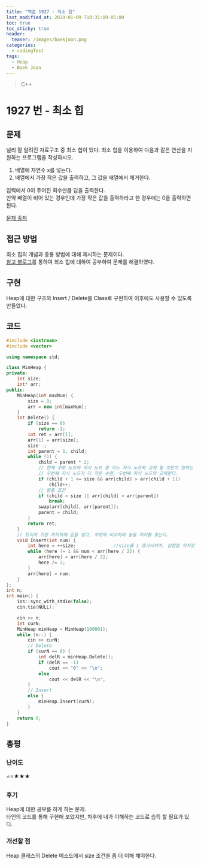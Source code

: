 ```yaml
---
title: "백준 1927 - 최소 힙"
last_modified_at: 2020-01-09 T18:31:00-05:00
toc: true
toc_sticky: true
header:
  teaser: /images/baekjoon.png
categories: 
  - codingTest
tags:
  - Heap
  - Baek Joon
---
```


> C++

1927 번 - 최소 힙
=============
 
## 문제
널리 잘 알려진 자료구조 중 최소 힙이 있다. 최소 힙을 이용하여 다음과 같은 연산을 지원하는 프로그램을 작성하시오.  
1. 배열에 자연수 x를 넣는다.
2. 배열에서 가장 작은 값을 출력하고, 그 값을 배열에서 제거한다.

입력에서 0이 주어진 회수만큼 답을 출력한다.  
만약 배열이 비어 있는 경우인데 가장 작은 값을 출력하라고 한 경우에는 0을 출력하면 된다.  

[문제 출처](https://www.acmicpc.net/problem/1927)

## 접근 방법
최소 힙의 개념과 응용 방법에 대해 제시하는 문제이다.  
[참고 블로그](https://reakwon.tistory.com/42)를 통하여 최소 힙에 대하여 공부하여 문제를 해결하였다.  

## 구현
Heap에 대한 구조와 Insert / Delete를 Class로 구현하여 이후에도 사용할 수 있도록 만들었다.  

## 코드
```c++
#include <iostream>
#include <vector>

using namespace std;

class MinHeap {
private:
	int size;
	int* arr;
public:
	MinHeap(int maxNum) {
		size = 0;
		arr = new int[maxNum];
	}
	int Delete() {
		if (size == 0)
			return -1;
		int ret = arr[1];
		arr[1] = arr[size];
		size--;
		int parent = 1, child;
		while (1) {
			child = parent * 2;
			// 현재 부모 노드와 자식 노드 중 어느 자식 노드와 교체 할 것인지 정하는 조건문
			// 두번째 자식 노드가 더 작은 수면, 두번째 자식 노드와 교체한다.
			if (child + 1 <= size && arr[child] > arr[child + 1])
				child++;
			// 탈출 조건
			if (child > size || arr[child] > arr[parent])
				break;
			swap(arr[child], arr[parent]);
			parent = child;
		}
		return ret;
	}
	// 트리의 가장 마지막에 값을 넣고, 부모와 비교하며 놓을 자리를 찾는다.
	void Insert(int num) {
		int here = ++size;				//size를 1 증가시키며, 삽입할 위치로 정한다.
		while (here != 1 && num < arr[here / 2]) {
			arr[here] = arr[here / 2];
			here /= 2;
		}
		arr[here] = num;
	}
};
int n;
int main() {
	ios::sync_with_stdio(false);
	cin.tie(NULL);

	cin >> n;
	int curN;
	MinHeap minHeap = MinHeap(100001);
	while (n--) {
		cin >> curN;
		// Delete
		if (curN == 0) {
			int delR = minHeap.Delete();
			if (delR == -1)
				cout << "0" << "\n";
			else
				cout << delR << "\n";
		}
		// Insert
		else {
			minHeap.Insert(curN);
		}
	}
	return 0;
}
```
## 총평
### 난이도
⭐⭐★★★
### 후기
Heap에 대한 공부를 하게 하는 문제.  
타인의 코드를 통해 구현해 보았지만, 차후에 내가 이해하는 코드로 습득 할 필요가 있다.  
### 개선할 점
Heap 클래스의 Delete 메소드에서 size 조건을 좀 더 이해 해야한다.